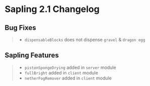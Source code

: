 # Sapling 2.1 Changelog

## Bug Fixes
> - `dispensableBlocks` does not dispense `gravel` & `dragon egg`

## Sapling Features
> - `pistonSpongeDrying` added in `server` module
> - `fullBright` added in `client` module
> - `netherFogRemover` added in `client` module